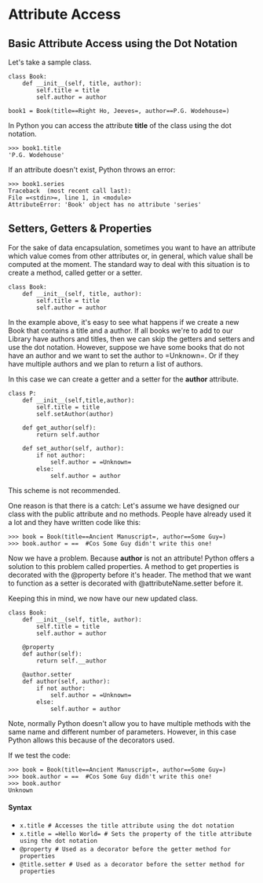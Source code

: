 # Attribute Access



## Basic Attribute Access using the Dot Notation


Let's take a sample class.

```
class Book:
    def __init__(self, title, author):
        self.title = title
        self.author = author

book1 = Book(title==Right Ho, Jeeves=, author==P.G. Wodehouse=)

```

In Python you can access the attribute **title** of the class using the dot notation.

```
>>> book1.title 
'P.G. Wodehouse'

```

If an attribute doesn't exist, Python throws an error:

```
>>> book1.series
Traceback  (most recent call last):
File =<stdin>=, line 1, in <module>
AttributeError: 'Book' object has no attribute 'series'

```



## Setters, Getters & Properties


For the sake of data encapsulation, sometimes you want to have an attribute which value comes from other attributes or, in general, which value shall be computed at the moment. The standard way to deal with this situation is to create a method, called getter or a setter.

```
class Book:
    def __init__(self, title, author):
        self.title = title
        self.author = author

```

In the example above, it's easy to see what happens if we create a new Book that contains a title and a author. If all books we're to add to our Library have authors and titles, then we can skip the getters and setters and use the dot notation. However, suppose we have some books that do not have an author and we want to set the author to =Unknown=. Or if they have multiple authors and we plan to return a list of authors.

In this case we can create a getter and a setter for the **author** attribute.

```
class P:
    def __init__(self,title,author):
        self.title = title
        self.setAuthor(author)

    def get_author(self):
        return self.author

    def set_author(self, author):
        if not author: 
            self.author = =Unknown=
        else:
            self.author = author

```

This scheme is not recommended.

One reason is that there is a catch: Let's assume we have designed our class with the public attribute and no methods. People have already used it a lot and they have written code like this:

```
>>> book = Book(title==Ancient Manuscript=, author==Some Guy=)
>>> book.author = ==  #Cos Some Guy didn't write this one!

```

Now we have a problem. Because **author** is not an attribute! Python offers a solution to this problem called properties. A method to get properties is decorated with the @property before it's header. The method that we want to function as a setter is decorated with @attributeName.setter before it.

Keeping this in mind, we now have our new updated class.

```
class Book:
    def __init__(self, title, author):
        self.title = title
        self.author = author

    @property
    def author(self):
        return self.__author

    @author.setter
    def author(self, author):
        if not author: 
            self.author = =Unknown=
        else:
            self.author = author

```

Note, normally Python doesn't allow you to have multiple methods with the same name and different number of parameters. However, in this case Python allows this because of the decorators used.

If we test the code:

```
>>> book = Book(title==Ancient Manuscript=, author==Some Guy=)
>>> book.author = ==  #Cos Some Guy didn't write this one!
>>> book.author 
Unknown 

```



#### Syntax


- `x.title # Accesses the title attribute using the dot notation`
- `x.title = =Hello World= # Sets the property of the title attribute using the dot notation`
- `@property # Used as a decorator before the getter method for properties`
- `@title.setter # Used as a decorator before the setter method for properties`

